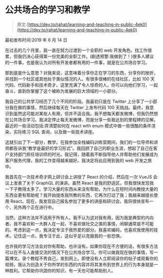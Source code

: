 # 公共场合的学习和教学

> 原文:[https://dev.to/rahat/learning-and-teaching-in-public-4ek0](https://dev.to/rahat/learning-and-teaching-in-public-4ek0)

最初发布时间:2019 年 6 月 14 日

在过去的几个月里，我一直在努力过渡到一个全职的 web 开发角色。找工作很累，但我仍决心获得第一份完美的全职工作。(剧透预警:我做到了！)很多人建议的一件事，也是我认为对所有开发者都有用的一件事，就是在公共场合学习。

那到底是什么意思？对我来说，这意味着分享你正在学习的东西，分享你的挫折，并找到一个社区或其他处于类似情况的人。有很多很棒的在线社区，比如 100 天代码、代码新手和技术奇才。这里充满了令人惊奇的人，你可以向他们学习，一起奋斗，直到你掌握了这个被称为发展的巨大领域的一小部分。

我自己的公共学习经历了几个不同的阶段。我最初只是在 Twitter 上分享了一小部分我在做的事情，然后继续每天在 Twitter 上发布代码 100 天挑战。最终，我意识到虽然这可能对某些人有用，但并不适合我。我不想每天都发微博，但我仍然想在公共场合学习。我决定停止每天发微博，而是分享一些我达到的里程碑的见解。最近的一些活动包括:弄清楚如何在 react with enum 模式中做一些很酷的条件渲染，实际练习 SQL 查询，以及做一些技术讲座。

这就引出了下一部分，教学。在我参加全栈编码训练营期间，我们的一位导师和讲师都告诉我“教学是最好的学习形式”。我回顾了自己的职业生涯，想起了自己在客户支持部门担任培训师的时光。我记得，随着我不断指导他人并帮助他们发展成为客户服务代理，我的工作变得越来越好。我决定将此应用到我的 web 开发之旅中。

我首先在一次技术奇才网上研讨会上讲授了 React 的介绍，然后在一次 VueJS 会议上发表了关于 GraphQL 的演讲。虽然 React 是我的舒适区，但我很快发现我一下子教得太多了。学习大量的东西从来没有帮助，为什么在短时间内教授大量的东西会更有帮助呢？我开始提炼我所教的东西，它再次打动了我；我越来越擅长使用 React。现在，我发现自己报名参加了更多的讲座和研讨会。我将很快宣布一个，另外两个正在进行中。

当然，这种方法并不适用于所有人。我不认为这对我有用，因为我是典型的内向者。我不喜欢和一大群人在一起，不喜欢做社交之类的事情，闲聊通常是不可能的。考虑到这一点，我决定专注于我热爱的部分。我喜欢编码，也喜欢我使用的技术。记住这一点，我专注于此，这似乎足以克服我的一些恐惧。

也许我的学习方法会对你有帮助，也许没有。如果你现在不方便的话，有很多方法可以在不与人直接交流的情况下在公共场合学习。你可以做我现在做的事情，写一篇博文。录个教程不秀自己，发到网上。即使没有人立即阅读你的帖子或观看你的视频，我认为创造关于你所学的东西的内容并将其发布到世界上的行为本身就是一种胜利。它帮助你巩固你的知识，有一天也可能帮助别人。